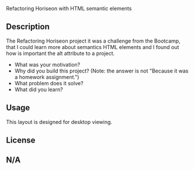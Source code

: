  Refactoring Horiseon with HTML semantic elements

## Description

The Refactoring Horiseon project it was a challenge from the Bootcamp, that I could learn more about semantics HTML elements and I found out how is important the alt attribute to a project.


- What was your motivation?
- Why did you build this project? (Note: the answer is not "Because it was a homework assignment.")
- What problem does it solve?
- What did you learn?




## Usage

This layout is designed for desktop viewing.


## License

N/A
---
